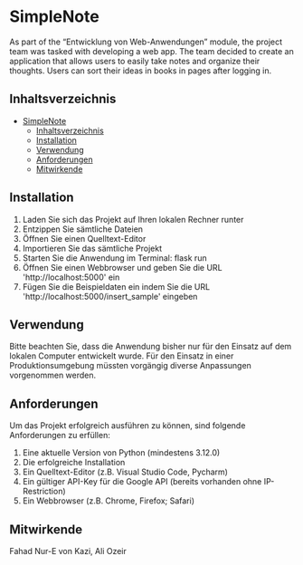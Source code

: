 # SimpleNote

As part of the “Entwicklung von Web-Anwendungen” module, the project team was tasked with developing a web app. The team decided to create an application that allows users to easily take notes and organize their thoughts. Users can sort their ideas in books in pages after logging in.


## Inhaltsverzeichnis
- [SimpleNote](#simplenote)
  - [Inhaltsverzeichnis](#inhaltsverzeichnis)
  - [Installation](#installation)
  - [Verwendung](#verwendung)
  - [Anforderungen](#anforderungen)
  - [Mitwirkende](#mitwirkende)

## Installation
1. Laden Sie sich das Projekt auf Ihren lokalen Rechner runter
2. Entzippen Sie sämtliche Dateien
3. Öffnen Sie einen Quelltext-Editor
4. Importieren Sie das sämtliche Projekt
5. Starten Sie die Anwendung im Terminal: flask run
6. Öffnen Sie einen Webbrowser und geben Sie die URL 'http://localhost:5000' ein
7. Fügen Sie die Beispieldaten ein indem Sie die URL 'http://localhost:5000/insert_sample' eingeben

## Verwendung
Bitte beachten Sie, dass die Anwendung bisher nur für den Einsatz auf dem lokalen Computer entwickelt
wurde. Für den Einsatz in einer Produktionsumgebung müssten vorgängig diverse Anpassungen vorgenommen 
werden. 

## Anforderungen
Um das Projekt erfolgreich ausführen zu können, sind folgende Anforderungen zu erfüllen: 
1. Eine aktuelle Version von Python (mindestens 3.12.0)
2. Die erfolgreiche Installation
3. Ein Quelltext-Editor (z.B. Visual Studio Code, Pycharm)
4. Ein gültiger API-Key für die Google API (bereits vorhanden ohne IP-Restriction)
5. Ein Webbrowser (z.B. Chrome, Firefox; Safari)

## Mitwirkende
Fahad Nur-E von Kazi, Ali Ozeir
